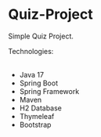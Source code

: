 ﻿# Quiz-Project

Simple Quiz Project.

Technologies: <br><br>
- Java 17
- Spring Boot
- Spring Framework
- Maven
- H2 Database
- Thymeleaf
- Bootstrap
